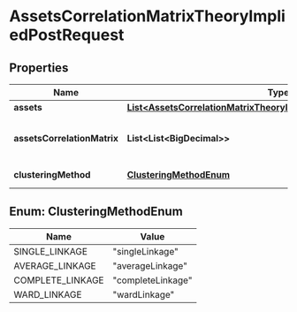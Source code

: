 

# AssetsCorrelationMatrixTheoryImpliedPostRequest


## Properties

| Name | Type | Description | Notes |
|------------ | ------------- | ------------- | -------------|
|**assets** | [**List&lt;AssetsCorrelationMatrixTheoryImpliedPostRequestAssetsInner&gt;**](AssetsCorrelationMatrixTheoryImpliedPostRequestAssetsInner.md) |  |  |
|**assetsCorrelationMatrix** | **List&lt;List&lt;BigDecimal&gt;&gt;** | assetsCorrelationMatrix[i][j] is the correlation between the asset i and the asset j |  |
|**clusteringMethod** | [**ClusteringMethodEnum**](#ClusteringMethodEnum) | The hierarchical clustering method to use |  [optional] |



## Enum: ClusteringMethodEnum

| Name | Value |
|---- | -----|
| SINGLE_LINKAGE | &quot;singleLinkage&quot; |
| AVERAGE_LINKAGE | &quot;averageLinkage&quot; |
| COMPLETE_LINKAGE | &quot;completeLinkage&quot; |
| WARD_LINKAGE | &quot;wardLinkage&quot; |



